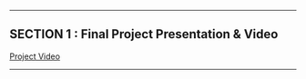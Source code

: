 
---
## SECTION 1 : Final Project Presentation & Video


[Project Video](https://youtu.be/HLQd2nXdwKc)


---

